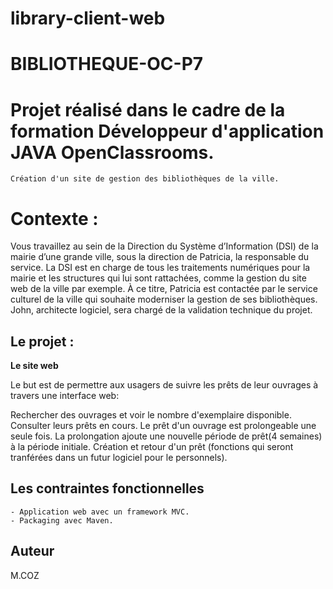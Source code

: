 # library-client-web
# BIBLIOTHEQUE-OC-P7

# Projet réalisé dans le cadre de la formation Développeur d'application JAVA OpenClassrooms.

	Création d'un site de gestion des bibliothèques de la ville.

# Contexte :

Vous travaillez au sein de la Direction du Système d’Information (DSI)  de la mairie d’une grande ville,
sous la direction de Patricia, la responsable du service. La DSI est en charge de tous les traitements numériques
pour la mairie et les structures qui lui sont rattachées, comme la gestion du site web de la ville par exemple.
À ce titre, Patricia est contactée par le service culturel de la ville qui souhaite moderniser la gestion de ses bibliothèques.
John, architecte logiciel, sera chargé de la validation technique du projet.


## Le projet :



**Le site web**<br/>

Le but est de permettre aux usagers de suivre les prêts de leur ouvrages à travers une interface web:

Rechercher des ouvrages et voir le nombre d'exemplaire disponible.
Consulter leurs prêts en cours.
Le prêt d'un ouvrage est prolongeable une seule fois. La prolongation ajoute une nouvelle période de prêt(4 semaines) à la période initiale.
Création et retour d'un prêt (fonctions qui seront tranférées dans un futur logiciel pour le personnels).

	
## Les contraintes fonctionnelles


	- Application web avec un framework MVC.
	- Packaging avec Maven.


## Auteur

M.COZ 

